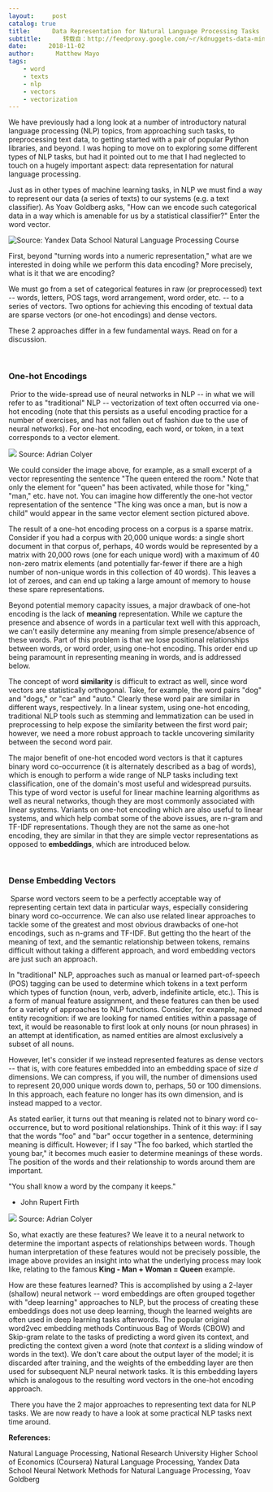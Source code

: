 ```yaml
---
layout:     post
catalog: true
title:      Data Representation for Natural Language Processing Tasks
subtitle:      转载自：http://feedproxy.google.com/~r/kdnuggets-data-mining-analytics/~3/1Z_eQ9_IT74/data-representation-natural-language-processing.html
date:      2018-11-02
author:      Matthew Mayo
tags:
    - word
    - texts
    - nlp
    - vectors
    - vectorization
---
```


We have previously had a long look at a number of introductory natural language processing (NLP) topics, from approaching such tasks, to preprocessing text data, to getting started with a pair of popular Python libraries, and beyond. I was hoping to move on to exploring some different types of NLP tasks, but had it pointed out to me that I had neglected to touch on a hugely important aspect: data representation for natural language processing. 

Just as in other types of machine learning tasks, in NLP we must find a way to represent our data (a series of texts) to our systems (e.g. a text classifier). As Yoav Goldberg asks, "How can we encode such categorical data in a way which is amenable for us by a statistical classifier?" Enter the word vector.

![Source: Yandex Data School Natural Language Processing Course](http://feedproxy.google.com/wp-content/uploads/learning-word-representations.jpg)


First, beyond "turning words into a numeric representation," what are we interested in doing while we perform this data encoding? More precisely, what is it that we are encoding? 

We must go from a set of categorical features in raw (or preprocessed) text -- words, letters, POS tags, word arrangement, word order, etc. -- to a series of vectors. Two options for achieving this encoding of textual data are sparse vectors (or one-hot encodings) and dense vectors.

These 2 approaches differ in a few fundamental ways. Read on for a discussion.

 

### One-hot Encodings

 Prior to the wide-spread use of neural networks in NLP -- in what we will refer to as "traditional" NLP -- vectorization of text often occurred via one-hot encoding (note that this persists as a useful encoding practice for a number of exercises, and has not fallen out of fashion due to the use of neural networks). For one-hot encoding, each word, or token, in a text corresponds to a vector element.

![](https://adriancolyer.files.wordpress.com/2016/04/word2vec-one-hot.png?w=600)
Source: Adrian Colyer

We could consider the image above, for example, as a small excerpt of a vector representing the sentence "The queen entered the room." Note that only the element for "queen" has been activated, while those for "king," "man," etc. have not. You can imagine how differently the one-hot vector representation of the sentence "The king was once a man, but is now a child" would appear in the same vector element section pictured above.

The result of a one-hot encoding process on a corpus is a sparse matrix. Consider if you had a corpus with 20,000 unique words: a single short document in that corpus of, perhaps, 40 words would be represented by a matrix with 20,000 rows (one for each unique word) with a maximum of 40 non-zero matrix elements (and potentially far-fewer if there are a high number of non-unique words in this collection of 40 words). This leaves a lot of zeroes, and can end up taking a large amount of memory to house these spare representations.

Beyond potential memory capacity issues, a major drawback of one-hot encoding is the lack of **meaning** representation. While we capture the presence and absence of words in a particular text well with this approach, we can't easily determine any meaning from simple presence/absence of these words. Part of this problem is that we lose positional relationships between words, or word order, using one-hot encoding. This order end up being paramount in representing meaning in words, and is addressed below.

The concept of word **similarity** is difficult to extract as well, since word vectors are statistically orthogonal. Take, for example, the word pairs "dog" and "dogs," or "car" and "auto." Clearly these word pair are similar in different ways, respectively. In a linear system, using one-hot encoding, traditional NLP tools such as stemming and lemmatization can be used in preprocessing to help expose the similarity between the first word pair; however, we need a more robust approach to tackle uncovering similarity between the second word pair.

The major benefit of one-hot encoded word vectors is that it captures binary word co-occurrence (it is alternately described as a bag of words), which is enough to perform a wide range of NLP tasks including text classification, one of the domain's most useful and widespread pursuits. This type of word vector is useful for linear machine learning algorithms as well as neural networks, though they are most commonly associated with linear systems. Variants on one-hot encoding which are also useful to linear systems, and which help combat some of the above issues, are n-gram and TF-IDF representations. Though they are not the same as one-hot encoding, they are similar in that they are simple vector representations as opposed to **embeddings**, which are introduced below.

 

### Dense Embedding Vectors

 Sparse word vectors seem to be a perfectly acceptable way of representing certain text data in particular ways, especially considering binary word co-occurrence. We can also use related linear approaches to tackle some of the greatest and most obvious drawbacks of one-hot encodings, such as n-grams and TF-IDF. But getting tho the heart of the meaning of text, and the semantic relationship between tokens, remains difficult without taking a different approach, and word embedding vectors are just such an approach.

In "traditional" NLP, approaches such as manual or learned part-of-speech (POS) tagging can be used to determine which tokens in a text perform which types of function (noun, verb, adverb, indefinite article, etc.). This is a form of manual feature assignment, and these features can then be used for a variety of approaches to NLP functions. Consider, for example, named entity recognition: if we are looking for named entities within a passage of text, it would be reasonable to first look at only nouns (or noun phrases) in an attempt at identification, as named entities are almost exclusively a subset of all nouns.

However, let's consider if we instead represented features as dense vectors -- that is, with core features embedded into an embedding space of size *d* dimensions. We can compress, if you will, the number of dimensions used to represent 20,000 unique words down to, perhaps, 50 or 100 dimensions. In this approach, each feature no longer has its own dimension, and is instead mapped to a vector.

As stated earlier, it turns out that meaning is related not to binary word co-occurrence, but to word positional relationships. Think of it this way: if I say that the words "foo" and "bar" occur together in a sentence, determining meaning is difficult. However; if I say "The foo barked, which startled the young bar," it becomes much easier to determine meanings of these words. The position of the words and their relationship to words around them are important.

> 
"You shall know a word by the company it keeps."
- John Rupert Firth


![](https://adriancolyer.files.wordpress.com/2016/04/word2vec-distributed-representation.png?w=600)
Source: Adrian Colyer

So, what exactly are these features? We leave it to a neural network to determine the important aspects of relationships between words. Though human interpretation of these features would not be precisely possible, the image above provides an insight into what the underlying process may look like, relating to the famous **King - Man + Woman = Queen** example.

How are these features learned? This is accomplished by using a 2-layer (shallow) neural network -- word embeddings are often grouped together with "deep learning" approaches to NLP, but the process of creating these embeddings does not use deep learning, though the learned weights are often used in deep learning tasks afterwords. The popular original word2vec embedding methods Continuous Bag of Words (CBOW) and Skip-gram relate to the tasks of predicting a word given its context, and predicting the context given a word (note that *context* is a sliding window of words in the text). We don't care about the output layer of the model; it is discarded after training, and the weights of the embedding layer are then used for subsequent NLP neural network tasks. It is this embedding layers which is analogous to the resulting word vectors in the one-hot encoding approach.

 There you have the 2 major approaches to representing text data for NLP tasks. We are now ready to have a look at some practical NLP tasks next time around.

**References:**

Natural Language Processing, National Research University Higher School of Economics (Coursera)
Natural Language Processing, Yandex Data School
Neural Network Methods for Natural Language Processing, Yoav Goldberg
